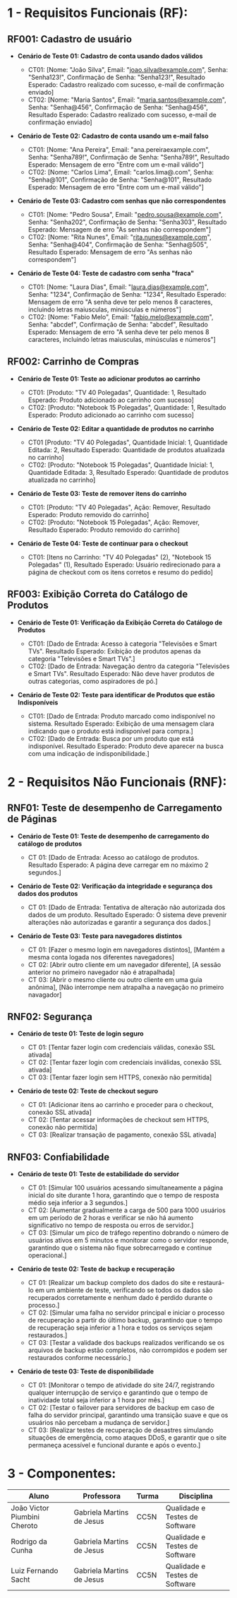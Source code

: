 
# 1 - Requisitos Funcionais (RF):

## RF001: Cadastro de usuário
- **Cenário de Teste 01: Cadastro de conta usando dados válidos**
  - CT01: [Nome: "João Silva", Email: "joao.silva@example.com", Senha: "Senha123!", Confirmação de Senha: "Senha123!", Resultado Esperado: Cadastro realizado com sucesso, e-mail de confirmação enviado]
  - CT02: [Nome: "Maria Santos", Email: "maria.santos@example.com", Senha: "Senha@456", Confirmação de Senha: "Senha@456", Resultado Esperado: Cadastro realizado com sucesso, e-mail de confirmação enviado]


- **Cenário de Teste 02: Cadastro de conta usando um e-mail falso**
  - CT01: [Nome: "Ana Pereira", Email: "ana.pereiraexample.com", Senha: "Senha789!", Confirmação de Senha: "Senha789!", Resultado Esperado: Mensagem de erro "Entre com um e-mail válido"]
  - CT02: [Nome: "Carlos Lima", Email: "carlos.lima@.com", Senha: "Senha@101", Confirmação de Senha: "Senha@101", Resultado Esperado: Mensagem de erro "Entre com um e-mail válido"]


- **Cenário de Teste 03: Cadastro com senhas que não correspondentes**
  - CT01: [Nome: "Pedro Sousa", Email: "pedro.sousa@example.com", Senha: "Senha202", Confirmação de Senha: "Senha303", Resultado Esperado: Mensagem de erro "As senhas não correspondem"]
  - CT02: [Nome: "Rita Nunes", Email: "rita.nunes@example.com", Senha: "Senha@404", Confirmação de Senha: "Senha@505", Resultado Esperado: Mensagem de erro "As senhas não correspondem"]
 
- **Cenário de Teste 04: Teste de cadastro com senha "fraca"**
  - CT01: [Nome: "Laura Dias", Email: "laura.dias@example.com", Senha: "1234", Confirmação de Senha: "1234", Resultado Esperado: Mensagem de erro "A senha deve ter pelo menos 8 caracteres, incluindo letras maiusculas, minúsculas e números"]
  - CT02: [Nome: "Fabio Melo", Email: "fabio.melo@example.com", Senha: "abcdef", Confirmação de Senha: "abcdef", Resultado Esperado: Mensagem de erro "A senha deve ter pelo menos 8 caracteres, incluindo letras maiusculas, minúsculas e números"]




## RF002: Carrinho de Compras
- **Cenário de Teste 01: Teste ao adicionar produtos ao carrinho**
  - CT01: [Produto: "TV 40 Polegadas", Quantidade: 1, Resultado Esperado: Produto adicionado ao carrinho com sucesso]
  - CT02: [Produto: "Notebook 15 Polegadas", Quantidade: 1, Resultado Esperado: Produto adicionado ao carrinho com sucesso]


- **Cenário de Teste 02: Editar a quantidade de produtos no carrinho**
  - CT01 [Produto: "TV 40 Polegadas", Quantidade Inicial: 1, Quantidade Editada: 2, Resultado Esperado: Quantidade de produtos atualizada no carrinho]
  - CT02: [Produto: "Notebook 15 Polegadas", Quantidade Inicial: 1, Quantidade Editada: 3, Resultado Esperado: Quantidade de produtos atualizada no carrinho]

- **Cenário de Teste 03: Teste de remover itens do carrinho**
  - CT01: [Produto: "TV 40 Polegadas", Ação: Remover, Resultado Esperado: Produto removido do carrinho]
  - CT02: [Produto: "Notebook 15 Polegadas", Ação: Remover, Resultado Esperado: Produto removido do carrinho]

- **Cenário de Teste 04: Teste de continuar para o checkout**
  - CT01: [Itens no Carrinho: "TV 40 Polegadas" (2), "Notebook 15 Polegadas" (1), Resultado Esperado: Usuário redirecionado para a página de checkout com os itens corretos e resumo do pedido]

## RF003:  Exibição Correta do Catálogo de Produtos
- **Cenário de Teste 01: Verificação da Exibição Correta do Catálogo de Produtos**
  - CT01: [Dado de Entrada: Acesso à categoria "Televisões e Smart TVs". Resultado Esperado: Exibição de produtos apenas da categoria "Televisões e Smart TVs".]
  - CT02: [Dado de Entrada: Navegação dentro da categoria "Televisões e Smart TVs". Resultado Esperado: Não deve haver produtos de outras categorias, como aspiradores de pó.]

- **Cenário de Teste 02: Teste para identificar de Produtos que estão Indisponíveis**
  - CT01: [Dado de Entrada: Produto marcado como indisponível no sistema. Resultado Esperado: Exibição de uma mensagem clara indicando que o produto está indisponível para compra.]
  - CT02: [Dado de Entrada: Busca por um produto que está indisponível. Resultado Esperado: Produto deve aparecer na busca com uma indicação de indisponibilidade.]

# 2 - Requisitos Não Funcionais (RNF):

## RNF01: Teste de desempenho de Carregamento de Páginas
- **Cenário de Teste 01: Teste de desempenho de carregamento do catálogo de produtos**
  - CT 01: [Dado de Entrada: Acesso ao catálogo de produtos. Resultado Esperado: A página deve carregar em no máximo 2 segundos.]

- **Cenário de Teste 02: Verificação da integridade e segurança dos dados dos produtos**
  - CT 01: [Dado de Entrada: Tentativa de alteração não autorizada dos dados de um produto. Resultado Esperado: O sistema deve prevenir alterações não autorizadas e garantir a segurança dos dados.]

- **Cenário de Teste 03: Teste para navegadores distintos**
  - CT 01: [Fazer o mesmo login em navegadores distintos], [Mantém a mesma conta logada nos diferentes navegadores]
  - CT 02: [Abrir outro cliente em um navegador diferente], [A sessão anterior no primeiro navegador não é atrapalhada]
  - CT 03: [Abrir o mesmo cliente ou outro cliente em uma guia anônima], [Não interrompe nem atrapalha a navegação no primeiro navagador]


## RNF02: Segurança
- **Cenário de teste 01: Teste de login seguro**
  - CT 01: [Tentar fazer login com credenciais válidas, conexão SSL ativada]
  - CT 02: [Tentar fazer login com credenciais inválidas, conexão SSL ativada]
  - CT 03: [Tentar fazer login sem HTTPS, conexão não permitida]
  
- **Cenário de teste 02: Teste de checkout seguro**
  - CT 01: [Adicionar itens ao carrinho e proceder para o checkout, conexão SSL ativada]
  - CT 02: [Tentar acessar informações de checkout sem HTTPS, conexão não permitida]
  - CT 03: [Realizar transação de pagamento, conexão SSL ativada]

## RNF03: Confiabilidade
- **Cenário de teste 01: Teste de estabilidade do servidor**
  - CT 01: [Simular 100 usuários acessando simultaneamente a página inicial do site durante 1 hora, garantindo que o tempo de resposta médio seja inferior a 3 segundos.]
  - CT 02: [Aumentar gradualmente a carga de 500 para 1000 usuários em um período de 2 horas e verificar se não há aumento significativo no tempo de resposta ou erros de servidor.]
  - CT 03: [Simular um pico de tráfego repentino dobrando o número de usuários ativos em 5 minutos e monitorar como o servidor responde, garantindo que o sistema não fique sobrecarregado e continue operacional.]
  
- **Cenário de teste 02: Teste de backup e recuperação**
  - CT 01: [Realizar um backup completo dos dados do site e restaurá-lo em um ambiente de teste, verificando se todos os dados são recuperados corretamente e nenhum dado é perdido durante o processo.]
  - CT 02: [Simular uma falha no servidor principal e iniciar o processo de recuperação a partir do último backup, garantindo que o tempo de recuperação seja inferior a 1 hora e todos os serviços sejam restaurados.]
  - CT 03: [Testar a validade dos backups realizados verificando se os arquivos de backup estão completos, não corrompidos e podem ser restaurados conforme necessário.]

- **Cenário de teste 03: Teste de disponibilidade**
  - CT 01: [Monitorar o tempo de atividade do site 24/7, registrando qualquer interrupção de serviço e garantindo que o tempo de inatividade total seja inferior a 1 hora por mês.]
  - CT 02: [Testar o failover para servidores de backup em caso de falha do servidor principal, garantindo uma transição suave e que os usuários não percebam a mudança de servidor.]
  - CT 03: [Realizar testes de recuperação de desastres simulando situações de emergência, como ataques DDoS, e garantir que o site permaneça acessível e funcional durante e após o evento.]

# 3 - Componentes:

| Aluno                        | Professora                | Turma | Disciplina                     |
| ---------------------------- | ------------------------- | ----- | ------------------------------ |
| João Victor Piumbini Cheroto | Gabriela Martins de Jesus | CC5N  | Qualidade e Testes de Software |
| Rodrigo da Cunha             | Gabriela Martins de Jesus | CC5N  | Qualidade e Testes de Software |
| Luiz Fernando Sacht          | Gabriela Martins de Jesus | CC5N  | Qualidade e Testes de Software |
